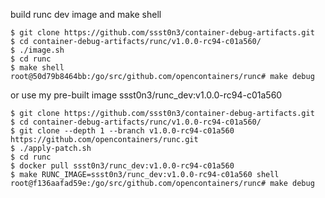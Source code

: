 build runc dev image and make shell

```
$ git clone https://github.com/ssst0n3/container-debug-artifacts.git
$ cd container-debug-artifacts/runc/v1.0.0-rc94-c01a560/
$ ./image.sh
$ cd runc
$ make shell
root@50d79b8464bb:/go/src/github.com/opencontainers/runc# make debug
```

or use my pre-built image ssst0n3/runc_dev:v1.0.0-rc94-c01a560

```
$ git clone https://github.com/ssst0n3/container-debug-artifacts.git
$ cd container-debug-artifacts/runc/v1.0.0-rc94-c01a560/
$ git clone --depth 1 --branch v1.0.0-rc94-c01a560 https://github.com/opencontainers/runc.git
$ ./apply-patch.sh
$ cd runc
$ docker pull ssst0n3/runc_dev:v1.0.0-rc94-c01a560
$ make RUNC_IMAGE=ssst0n3/runc_dev:v1.0.0-rc94-c01a560 shell
root@f136aafad59e:/go/src/github.com/opencontainers/runc# make debug
```

